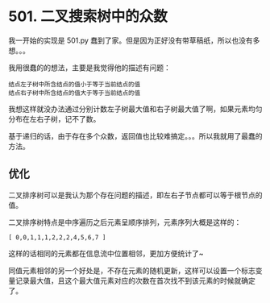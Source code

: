 # 501. 二叉搜索树中的众数
我一开始的实现是 501.py 蠢到了家。但是因为正好没有带草稿纸，所以也没有多想。。。

我用很蠢的的想法，主要是我觉得他的描述有问题：

```text
结点左子树中所含结点的值小于等于当前结点的值
结点右子树中所含结点的值大于等于当前结点的值
```

我想这样就没办法通过分别计数左子树最大值和右子树最大值了啊，如果元素均匀分布在左右子树，记不了数。

基于递归的话，由于存在多个众数，返回值也比较难搞定。。。所以我就用了最蠢的方法。

## 优化
二叉排序树可以是我认为那个存在问题的描述，即左右子节点都可以等于根节点的值。

二叉排序树特点是中序遍历之后元素呈顺序排列，元素序列大概是这样的：

```text
[ 0,0,1,1,1,2,2,2,4,5,6,7 ]
```

这样的话相同的元素都在信息流中位置相邻，更加方便统计了~

同值元素相邻的另一个好处是，不存在元素的随机更新，这样可以设置一个标志变量记录最大值，且这个最大值元素对应的次数在首次找不到该元素的时候就确定了。
